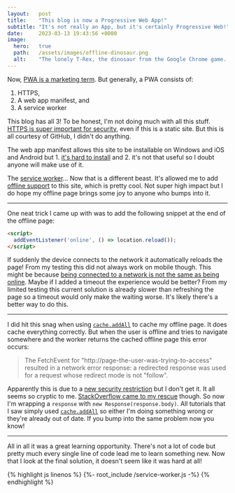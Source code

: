 ```yaml
---
layout:   post
title:    "This blog is now a Progressive Web App!"
subtitle: "It's not really an App, but it's certainly Progressive Web!"
date:     2023-03-13 19:43:56 +0000
image:
  hero:   true
  path:   /assets/images/offline-dinosaur.png
  alt:    "The lonely T-Rex, the dinosaur from the Google Chrome game. This game starts when a user is offline and attempts to navigate to a web page on Google Chrome."
---
```


Now, [PWA is a marketing term]. But generally, a PWA consists of:

1. HTTPS,
2. A web app manifest, and
2. A service worker

This blog has all 3! To be honest, I'm not doing much with all this stuff. [HTTPS is super important for security], even if this is a static site. But this is all courtesy of GitHub, I didn't do anything.

The web app manifest allows this site to be installable on Windows and iOS and Android but 1. [it's hard to install] and 2. it's not that useful so I doubt anyone will make use of it.

The [service worker]... Now that is a different beast. It's allowed me to add [offline support] to this site, which is pretty cool. Not super high impact but I do hope my offline page brings some joy to anyone who bumps into it.

---

One neat trick I came up with was to add the following snippet at the end of the offline page:

```html
<script>
  addEventListener('online', () => location.reload());
</script>
```

If suddenly the device connects to the network it automatically reloads the page! From my testing this did not always work on mobile though. This might be because [being connected to a network is not the same as being online]. Maybe if I added a timeout the experience would be better? From my limited testing this current solution is already slower than refreshing the page so a timeout would only make the waiting worse. It's likely there's a better way to do this.

---

I did hit this snag when using [`cache.addAll`] to cache my offline page. It does cache everything correctly. But when the user is offline and tries to navigate somewhere and the worker returns the cached offline page this error occurs:

> The FetchEvent for "http://page-the-user-was-trying-to-access"
> resulted in a network error response: a redirected response was
> used for a request whose redirect mode is not "follow".

Apparently this is due to a [new security restriction] but I don't get it. It all seems so cryptic to me. [StackOverflow came to my rescue] though. So now I'm wrapping a `response` with `new Response(response.body)`. All tutorials that I saw simply used [`cache.addAll`] so either I'm doing something wrong or they're already out of date. If you bump into the same problem now you know!

---

All in all it was a great learning opportunity. There's not a lot of code but pretty much every single line of code lead me to learn something new. Now that I look at the final solution, it doesn't seem like it was hard at all!

<div class="block-source">
  {% highlight js linenos %}
    {%- root_include /service-worker.js -%}
  {% endhighlight %}
</div>

[PWA is a marketing term]: https://adactio.com/journal/13098
[HTTPS is super important for security]: https://www.troyhunt.com/heres-why-your-static-website-needs-https/
[it's hard to install]: https://adactio.com/journal/18772
[service worker]: https://web.dev/service-worker-lifecycle/
[offline support]: https://hacks.mozilla.org/2015/11/offline-service-workers/
[being connected to a network is not the same as being online]: https://developer.mozilla.org/en-US/docs/Web/API/Navigator/onLine
[`cache.addAll`]: https://developer.mozilla.org/en-US/docs/Web/API/Cache/addAll
[new security restriction]: https://bugs.chromium.org/p/chromium/issues/detail?id=669363
[StackOverflow came to my rescue]: https://stackoverflow.com/questions/51158687/service-worker-w-offline-html-backup-page/51162311#51162311
